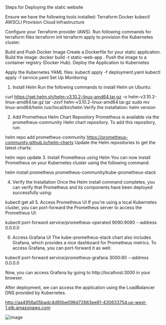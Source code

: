 Steps for Deploying the static website

Ensure we have the following tools installed:
Terraform
Docker
kubectl
AWSCLI
Provision Cloud Infrastructure

Configure your Terraform provider (AWS).
Run following commands for terraform files
terraform init
terraform apply to provision the Kubernetes cluster.

Build and Push Docker Image
Create a Dockerfile for your static application.
Build the image: docker build -t static-web-app .
Push the image to a container registry (Docker Hub).
Deploy the Application to Kubernetes

Apply the Kubernetes YAML files:
kubectl apply -f deployment.yaml
kubectl apply -f service.yaml
Set Up Monitoring
1. Install Helm
Run the following commands to install Helm on Ubuntu:

curl https://get.helm.sh/helm-v3.10.2-linux-amd64.tar.gz -o helm-v3.10.2-linux-amd64.tar.gz
tar -zxvf helm-v3.10.2-linux-amd64.tar.gz
sudo mv linux-amd64/helm /usr/local/bin/helm
Verify the installation:
helm version

2. Add Prometheus Helm Chart Repository
Prometheus is available via the prometheus-community Helm chart repository. To add this repository, run:

helm repo add prometheus-community https://prometheus-community.github.io/helm-charts
Update the Helm repositories to get the latest charts:

helm repo update
3. Install Prometheus using Helm
You can now install Prometheus on your Kubernetes cluster using the following command:

helm install prometheus prometheus-community/kube-prometheus-stack

4. Verify the Installation
Once the Helm install command completes, you can verify that Prometheus and its components have been deployed successfully using:

kubectl get all
5. Access Prometheus UI
If you're using a local Kubernetes cluster, you can port-forward the Prometheus server to access the Prometheus UI:

kubectl port-forward service/prometheus-operated 9090:9090 --address 0.0.0.0

6. Access Grafana UI
The kube-prometheus-stack chart also includes Grafana, which provides a nice dashboard for Prometheus metrics. To access Grafana, you can port-forward it as well:

kubectl port-forward  service/prometheus-grafana 3000:80 --address 0.0.0.0

Now, you can access Grafana by going to http://localhost:3000 in your browser.

After deployment, we can access the application using the LoadBalancer DNS provided by Kubernetes.

http://aa4956a05badc4d90be096d72883ee81-430633754.us-west-1.elb.amazonaws.com

![image](https://github.com/user-attachments/assets/7142b7c8-1b77-484b-b005-7e2ecbe7e5f1)
